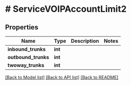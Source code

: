 # # ServiceVOIPAccountLimit2

## Properties

Name | Type | Description | Notes
------------ | ------------- | ------------- | -------------
**inbound_trunks** | **int** |  |
**outbound_trunks** | **int** |  |
**twoway_trunks** | **int** |  |

[[Back to Model list]](../../README.md#models) [[Back to API list]](../../README.md#endpoints) [[Back to README]](../../README.md)
